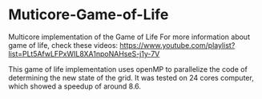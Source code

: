 # Muticore-Game-of-Life
Multicore implementation of the Game of Life
For more information about game of life, check these videos: https://www.youtube.com/playlist?list=PLt5AfwLFPxWIL8XA1npoNAHseS-j1y-7V

This game of life implementation uses openMP to parallelize the code of determining the new state of the grid. 
It was tested on 24 cores computer, which showed a speedup of around 8.6.
